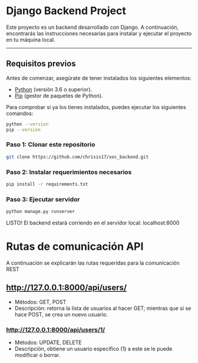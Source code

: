 # Django Backend Project  

Este proyecto es un backend desarrollado con Django. A continuación, encontrarás las instrucciones necesarias para instalar y ejecutar el proyecto en tu máquina local.  

---

## **Requisitos previos**  
Antes de comenzar, asegúrate de tener instalados los siguientes elementos:  
- [Python](https://www.python.org/downloads/) (versión 3.6 o superior).  
- [Pip](https://pip.pypa.io/en/stable/installation/) (gestor de paquetes de Python).  

Para comprobar si ya los tienes instalados, puedes ejecutar los siguientes comandos:  

```bash
python --version
pip --version

```
### Paso 1: Clonar este repositorio 
```bash
git clone https://github.com/chrisis17/xoc_backend.git
```

### Paso 2: Instalar requerimientos necesarios
```bash
pip install -r requirements.txt
```

### Paso 3: Ejecutar servidor
```bash
python manage.py runserver
```

LISTO! El backend estará corriendo en el servidor local: localhost:8000

# Rutas de comunicación API
A continuación se explicarán las rutas requeridas para la comunicación REST

## http://127.0.0.1:8000/api/users/
- Métodos: GET, POST
- Descripción: retorna la lista de usuarios al hacer GET; mientras que si se hace POST, se crea un nuevo usuario.
### http://127.0.0.1:8000/api/users/1/
- Métodos: UPDATE, DELETE
- Descripción, obtiene un usuario específico (1) a este se le puede modificar o borrar. 
